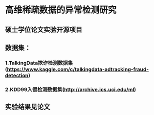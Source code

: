 # 高维稀疏数据的异常检测研究

## 硕士学位论文实验开源项目

## 数据集：

###  1.TalkingData欺诈检测数据集(https://www.kaggle.com/c/talkingdata-adtracking-fraud-detection)
###  2.KDD99入侵检测数据集(http://archive.ics.uci.edu/ml)

## 实验结果见论文

